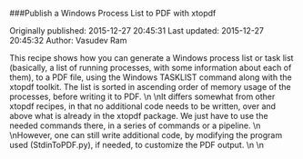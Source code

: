 ###Publish a Windows Process List to PDF with xtopdf

Originally published: 2015-12-27 20:45:31
Last updated: 2015-12-27 20:45:32
Author: Vasudev Ram

This recipe shows how you can generate a Windows process list or task list (basically, a list of running processes, with some information about each of them), to a PDF file, using the Windows TASKLIST command along with the xtopdf toolkit. The list is sorted in ascending order of memory usage of the processes, before writing it to PDF.\n\nIt differs somewhat from other xtopdf recipes, in that no additional code needs to be written, over and above what is already in the xtopdf package. We just have to use the needed commands there, in a series of commands or a pipeline.\n\nHowever, one can still write additional code, by modifying the program used (StdinToPDF.py), if needed, to customize the PDF output.\n\n